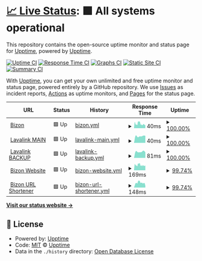 # [📈 Live Status](https://upptime.github.io/upptime): <!--live status--> **🟩 All systems operational**

This repository contains the open-source uptime monitor and status page for [Upptime](https://upptime.js.org), powered by [Upptime](https://github.com/upptime/upptime).

[![Uptime CI](https://github.com/Bizon-Dev/Bizon-status/workflows/Uptime%20CI/badge.svg)](https://github.com/Bizon-Dev/Bizon-status/actions?query=workflow%3A%22Uptime+CI%22)
[![Response Time CI](https://github.com/Bizon-Dev/Bizon-status/workflows/Response%20Time%20CI/badge.svg)](https://github.com/Bizon-Dev/Bizon-status/actions?query=workflow%3A%22Response+Time+CI%22)
[![Graphs CI](https://github.com/Bizon-Dev/Bizon-status/workflows/Graphs%20CI/badge.svg)](https://github.com/Bizon-Dev/Bizon-status/actions?query=workflow%3A%22Graphs+CI%22)
[![Static Site CI](https://github.com/Bizon-Dev/Bizon-status/workflows/Static%20Site%20CI/badge.svg)](https://github.com/Bizon-Dev/Bizon-status/actions?query=workflow%3A%22Static+Site+CI%22)
[![Summary CI](https://github.com/Bizon-Dev/Bizon-status/workflows/Summary%20CI/badge.svg)](https://github.com/Bizon-Dev/Bizon-status/actions?query=workflow%3A%22Summary+CI%22)

With [Upptime](https://upptime.js.org), you can get your own unlimited and free uptime monitor and status page, powered entirely by a GitHub repository. We use [Issues](https://github.com/upptime/upptime/issues) as incident reports, [Actions](https://github.com/Bizon-Dev/Bizon-status/actions) as uptime monitors, and [Pages](https://upptime.github.io/upptime) for the status page.

<!--start: status pages-->
<!-- This summary is generated by Upptime (https://github.com/upptime/upptime) -->
<!-- Do not edit this manually, your changes will be overwritten -->
<!-- prettier-ignore -->
| URL | Status | History | Response Time | Uptime |
| --- | ------ | ------- | ------------- | ------ |
| <img alt="" src="https://favicons.githubusercontent.com/null" height="13"> [Bizon](144.126.130.19) | 🟩 Up | [bizon.yml](https://github.com/Bizon-Dev/Bizon-status/commits/HEAD/history/bizon.yml) | <details><summary><img alt="Response time graph" src="./graphs/bizon/response-time-week.png" height="20"> 40ms</summary><br><a href="https://status.bizonbot.eu.org/history/bizon"><img alt="Response time 40" src="https://img.shields.io/endpoint?url=https%3A%2F%2Fraw.githubusercontent.com%2FBizon-Dev%2FBizon-status%2FHEAD%2Fapi%2Fbizon%2Fresponse-time.json"></a><br><a href="https://status.bizonbot.eu.org/history/bizon"><img alt="24-hour response time 29" src="https://img.shields.io/endpoint?url=https%3A%2F%2Fraw.githubusercontent.com%2FBizon-Dev%2FBizon-status%2FHEAD%2Fapi%2Fbizon%2Fresponse-time-day.json"></a><br><a href="https://status.bizonbot.eu.org/history/bizon"><img alt="7-day response time 40" src="https://img.shields.io/endpoint?url=https%3A%2F%2Fraw.githubusercontent.com%2FBizon-Dev%2FBizon-status%2FHEAD%2Fapi%2Fbizon%2Fresponse-time-week.json"></a><br><a href="https://status.bizonbot.eu.org/history/bizon"><img alt="30-day response time 40" src="https://img.shields.io/endpoint?url=https%3A%2F%2Fraw.githubusercontent.com%2FBizon-Dev%2FBizon-status%2FHEAD%2Fapi%2Fbizon%2Fresponse-time-month.json"></a><br><a href="https://status.bizonbot.eu.org/history/bizon"><img alt="1-year response time 40" src="https://img.shields.io/endpoint?url=https%3A%2F%2Fraw.githubusercontent.com%2FBizon-Dev%2FBizon-status%2FHEAD%2Fapi%2Fbizon%2Fresponse-time-year.json"></a></details> | <details><summary><a href="https://status.bizonbot.eu.org/history/bizon">100.00%</a></summary><a href="https://status.bizonbot.eu.org/history/bizon"><img alt="All-time uptime 100.00%" src="https://img.shields.io/endpoint?url=https%3A%2F%2Fraw.githubusercontent.com%2FBizon-Dev%2FBizon-status%2FHEAD%2Fapi%2Fbizon%2Fuptime.json"></a><br><a href="https://status.bizonbot.eu.org/history/bizon"><img alt="24-hour uptime 100.00%" src="https://img.shields.io/endpoint?url=https%3A%2F%2Fraw.githubusercontent.com%2FBizon-Dev%2FBizon-status%2FHEAD%2Fapi%2Fbizon%2Fuptime-day.json"></a><br><a href="https://status.bizonbot.eu.org/history/bizon"><img alt="7-day uptime 100.00%" src="https://img.shields.io/endpoint?url=https%3A%2F%2Fraw.githubusercontent.com%2FBizon-Dev%2FBizon-status%2FHEAD%2Fapi%2Fbizon%2Fuptime-week.json"></a><br><a href="https://status.bizonbot.eu.org/history/bizon"><img alt="30-day uptime 100.00%" src="https://img.shields.io/endpoint?url=https%3A%2F%2Fraw.githubusercontent.com%2FBizon-Dev%2FBizon-status%2FHEAD%2Fapi%2Fbizon%2Fuptime-month.json"></a><br><a href="https://status.bizonbot.eu.org/history/bizon"><img alt="1-year uptime 100.00%" src="https://img.shields.io/endpoint?url=https%3A%2F%2Fraw.githubusercontent.com%2FBizon-Dev%2FBizon-status%2FHEAD%2Fapi%2Fbizon%2Fuptime-year.json"></a></details>
| <img alt="" src="https://favicons.githubusercontent.com/null" height="13"> [Lavalink MAIN](usfr2.forcehost.net) | 🟩 Up | [lavalink-main.yml](https://github.com/Bizon-Dev/Bizon-status/commits/HEAD/history/lavalink-main.yml) | <details><summary><img alt="Response time graph" src="./graphs/lavalink-main/response-time-week.png" height="20"> 40ms</summary><br><a href="https://status.bizonbot.eu.org/history/lavalink-main"><img alt="Response time 40" src="https://img.shields.io/endpoint?url=https%3A%2F%2Fraw.githubusercontent.com%2FBizon-Dev%2FBizon-status%2FHEAD%2Fapi%2Flavalink-main%2Fresponse-time.json"></a><br><a href="https://status.bizonbot.eu.org/history/lavalink-main"><img alt="24-hour response time 42" src="https://img.shields.io/endpoint?url=https%3A%2F%2Fraw.githubusercontent.com%2FBizon-Dev%2FBizon-status%2FHEAD%2Fapi%2Flavalink-main%2Fresponse-time-day.json"></a><br><a href="https://status.bizonbot.eu.org/history/lavalink-main"><img alt="7-day response time 40" src="https://img.shields.io/endpoint?url=https%3A%2F%2Fraw.githubusercontent.com%2FBizon-Dev%2FBizon-status%2FHEAD%2Fapi%2Flavalink-main%2Fresponse-time-week.json"></a><br><a href="https://status.bizonbot.eu.org/history/lavalink-main"><img alt="30-day response time 40" src="https://img.shields.io/endpoint?url=https%3A%2F%2Fraw.githubusercontent.com%2FBizon-Dev%2FBizon-status%2FHEAD%2Fapi%2Flavalink-main%2Fresponse-time-month.json"></a><br><a href="https://status.bizonbot.eu.org/history/lavalink-main"><img alt="1-year response time 40" src="https://img.shields.io/endpoint?url=https%3A%2F%2Fraw.githubusercontent.com%2FBizon-Dev%2FBizon-status%2FHEAD%2Fapi%2Flavalink-main%2Fresponse-time-year.json"></a></details> | <details><summary><a href="https://status.bizonbot.eu.org/history/lavalink-main">100.00%</a></summary><a href="https://status.bizonbot.eu.org/history/lavalink-main"><img alt="All-time uptime 100.00%" src="https://img.shields.io/endpoint?url=https%3A%2F%2Fraw.githubusercontent.com%2FBizon-Dev%2FBizon-status%2FHEAD%2Fapi%2Flavalink-main%2Fuptime.json"></a><br><a href="https://status.bizonbot.eu.org/history/lavalink-main"><img alt="24-hour uptime 100.00%" src="https://img.shields.io/endpoint?url=https%3A%2F%2Fraw.githubusercontent.com%2FBizon-Dev%2FBizon-status%2FHEAD%2Fapi%2Flavalink-main%2Fuptime-day.json"></a><br><a href="https://status.bizonbot.eu.org/history/lavalink-main"><img alt="7-day uptime 100.00%" src="https://img.shields.io/endpoint?url=https%3A%2F%2Fraw.githubusercontent.com%2FBizon-Dev%2FBizon-status%2FHEAD%2Fapi%2Flavalink-main%2Fuptime-week.json"></a><br><a href="https://status.bizonbot.eu.org/history/lavalink-main"><img alt="30-day uptime 100.00%" src="https://img.shields.io/endpoint?url=https%3A%2F%2Fraw.githubusercontent.com%2FBizon-Dev%2FBizon-status%2FHEAD%2Fapi%2Flavalink-main%2Fuptime-month.json"></a><br><a href="https://status.bizonbot.eu.org/history/lavalink-main"><img alt="1-year uptime 100.00%" src="https://img.shields.io/endpoint?url=https%3A%2F%2Fraw.githubusercontent.com%2FBizon-Dev%2FBizon-status%2FHEAD%2Fapi%2Flavalink-main%2Fuptime-year.json"></a></details>
| <img alt="" src="https://favicons.githubusercontent.com/null" height="13"> [Lavalink BACKUP](us1.coralcloud.co.uk) | 🟩 Up | [lavalink-backup.yml](https://github.com/Bizon-Dev/Bizon-status/commits/HEAD/history/lavalink-backup.yml) | <details><summary><img alt="Response time graph" src="./graphs/lavalink-backup/response-time-week.png" height="20"> 81ms</summary><br><a href="https://status.bizonbot.eu.org/history/lavalink-backup"><img alt="Response time 81" src="https://img.shields.io/endpoint?url=https%3A%2F%2Fraw.githubusercontent.com%2FBizon-Dev%2FBizon-status%2FHEAD%2Fapi%2Flavalink-backup%2Fresponse-time.json"></a><br><a href="https://status.bizonbot.eu.org/history/lavalink-backup"><img alt="24-hour response time 74" src="https://img.shields.io/endpoint?url=https%3A%2F%2Fraw.githubusercontent.com%2FBizon-Dev%2FBizon-status%2FHEAD%2Fapi%2Flavalink-backup%2Fresponse-time-day.json"></a><br><a href="https://status.bizonbot.eu.org/history/lavalink-backup"><img alt="7-day response time 81" src="https://img.shields.io/endpoint?url=https%3A%2F%2Fraw.githubusercontent.com%2FBizon-Dev%2FBizon-status%2FHEAD%2Fapi%2Flavalink-backup%2Fresponse-time-week.json"></a><br><a href="https://status.bizonbot.eu.org/history/lavalink-backup"><img alt="30-day response time 81" src="https://img.shields.io/endpoint?url=https%3A%2F%2Fraw.githubusercontent.com%2FBizon-Dev%2FBizon-status%2FHEAD%2Fapi%2Flavalink-backup%2Fresponse-time-month.json"></a><br><a href="https://status.bizonbot.eu.org/history/lavalink-backup"><img alt="1-year response time 81" src="https://img.shields.io/endpoint?url=https%3A%2F%2Fraw.githubusercontent.com%2FBizon-Dev%2FBizon-status%2FHEAD%2Fapi%2Flavalink-backup%2Fresponse-time-year.json"></a></details> | <details><summary><a href="https://status.bizonbot.eu.org/history/lavalink-backup">100.00%</a></summary><a href="https://status.bizonbot.eu.org/history/lavalink-backup"><img alt="All-time uptime 100.00%" src="https://img.shields.io/endpoint?url=https%3A%2F%2Fraw.githubusercontent.com%2FBizon-Dev%2FBizon-status%2FHEAD%2Fapi%2Flavalink-backup%2Fuptime.json"></a><br><a href="https://status.bizonbot.eu.org/history/lavalink-backup"><img alt="24-hour uptime 100.00%" src="https://img.shields.io/endpoint?url=https%3A%2F%2Fraw.githubusercontent.com%2FBizon-Dev%2FBizon-status%2FHEAD%2Fapi%2Flavalink-backup%2Fuptime-day.json"></a><br><a href="https://status.bizonbot.eu.org/history/lavalink-backup"><img alt="7-day uptime 100.00%" src="https://img.shields.io/endpoint?url=https%3A%2F%2Fraw.githubusercontent.com%2FBizon-Dev%2FBizon-status%2FHEAD%2Fapi%2Flavalink-backup%2Fuptime-week.json"></a><br><a href="https://status.bizonbot.eu.org/history/lavalink-backup"><img alt="30-day uptime 100.00%" src="https://img.shields.io/endpoint?url=https%3A%2F%2Fraw.githubusercontent.com%2FBizon-Dev%2FBizon-status%2FHEAD%2Fapi%2Flavalink-backup%2Fuptime-month.json"></a><br><a href="https://status.bizonbot.eu.org/history/lavalink-backup"><img alt="1-year uptime 100.00%" src="https://img.shields.io/endpoint?url=https%3A%2F%2Fraw.githubusercontent.com%2FBizon-Dev%2FBizon-status%2FHEAD%2Fapi%2Flavalink-backup%2Fuptime-year.json"></a></details>
| <img alt="" src="https://favicons.githubusercontent.com/bizonbot.eu.org" height="13"> [Bizon Website](https://bizonbot.eu.org) | 🟩 Up | [bizon-website.yml](https://github.com/Bizon-Dev/Bizon-status/commits/HEAD/history/bizon-website.yml) | <details><summary><img alt="Response time graph" src="./graphs/bizon-website/response-time-week.png" height="20"> 169ms</summary><br><a href="https://status.bizonbot.eu.org/history/bizon-website"><img alt="Response time 169" src="https://img.shields.io/endpoint?url=https%3A%2F%2Fraw.githubusercontent.com%2FBizon-Dev%2FBizon-status%2FHEAD%2Fapi%2Fbizon-website%2Fresponse-time.json"></a><br><a href="https://status.bizonbot.eu.org/history/bizon-website"><img alt="24-hour response time 152" src="https://img.shields.io/endpoint?url=https%3A%2F%2Fraw.githubusercontent.com%2FBizon-Dev%2FBizon-status%2FHEAD%2Fapi%2Fbizon-website%2Fresponse-time-day.json"></a><br><a href="https://status.bizonbot.eu.org/history/bizon-website"><img alt="7-day response time 169" src="https://img.shields.io/endpoint?url=https%3A%2F%2Fraw.githubusercontent.com%2FBizon-Dev%2FBizon-status%2FHEAD%2Fapi%2Fbizon-website%2Fresponse-time-week.json"></a><br><a href="https://status.bizonbot.eu.org/history/bizon-website"><img alt="30-day response time 169" src="https://img.shields.io/endpoint?url=https%3A%2F%2Fraw.githubusercontent.com%2FBizon-Dev%2FBizon-status%2FHEAD%2Fapi%2Fbizon-website%2Fresponse-time-month.json"></a><br><a href="https://status.bizonbot.eu.org/history/bizon-website"><img alt="1-year response time 169" src="https://img.shields.io/endpoint?url=https%3A%2F%2Fraw.githubusercontent.com%2FBizon-Dev%2FBizon-status%2FHEAD%2Fapi%2Fbizon-website%2Fresponse-time-year.json"></a></details> | <details><summary><a href="https://status.bizonbot.eu.org/history/bizon-website">99.74%</a></summary><a href="https://status.bizonbot.eu.org/history/bizon-website"><img alt="All-time uptime 99.74%" src="https://img.shields.io/endpoint?url=https%3A%2F%2Fraw.githubusercontent.com%2FBizon-Dev%2FBizon-status%2FHEAD%2Fapi%2Fbizon-website%2Fuptime.json"></a><br><a href="https://status.bizonbot.eu.org/history/bizon-website"><img alt="24-hour uptime 100.00%" src="https://img.shields.io/endpoint?url=https%3A%2F%2Fraw.githubusercontent.com%2FBizon-Dev%2FBizon-status%2FHEAD%2Fapi%2Fbizon-website%2Fuptime-day.json"></a><br><a href="https://status.bizonbot.eu.org/history/bizon-website"><img alt="7-day uptime 99.74%" src="https://img.shields.io/endpoint?url=https%3A%2F%2Fraw.githubusercontent.com%2FBizon-Dev%2FBizon-status%2FHEAD%2Fapi%2Fbizon-website%2Fuptime-week.json"></a><br><a href="https://status.bizonbot.eu.org/history/bizon-website"><img alt="30-day uptime 99.74%" src="https://img.shields.io/endpoint?url=https%3A%2F%2Fraw.githubusercontent.com%2FBizon-Dev%2FBizon-status%2FHEAD%2Fapi%2Fbizon-website%2Fuptime-month.json"></a><br><a href="https://status.bizonbot.eu.org/history/bizon-website"><img alt="1-year uptime 99.74%" src="https://img.shields.io/endpoint?url=https%3A%2F%2Fraw.githubusercontent.com%2FBizon-Dev%2FBizon-status%2FHEAD%2Fapi%2Fbizon-website%2Fuptime-year.json"></a></details>
| <img alt="" src="https://favicons.githubusercontent.com/url.bizonbot.eu.org" height="13"> [Bizon URL Shortener](https://url.bizonbot.eu.org) | 🟩 Up | [bizon-url-shortener.yml](https://github.com/Bizon-Dev/Bizon-status/commits/HEAD/history/bizon-url-shortener.yml) | <details><summary><img alt="Response time graph" src="./graphs/bizon-url-shortener/response-time-week.png" height="20"> 148ms</summary><br><a href="https://status.bizonbot.eu.org/history/bizon-url-shortener"><img alt="Response time 148" src="https://img.shields.io/endpoint?url=https%3A%2F%2Fraw.githubusercontent.com%2FBizon-Dev%2FBizon-status%2FHEAD%2Fapi%2Fbizon-url-shortener%2Fresponse-time.json"></a><br><a href="https://status.bizonbot.eu.org/history/bizon-url-shortener"><img alt="24-hour response time 48" src="https://img.shields.io/endpoint?url=https%3A%2F%2Fraw.githubusercontent.com%2FBizon-Dev%2FBizon-status%2FHEAD%2Fapi%2Fbizon-url-shortener%2Fresponse-time-day.json"></a><br><a href="https://status.bizonbot.eu.org/history/bizon-url-shortener"><img alt="7-day response time 148" src="https://img.shields.io/endpoint?url=https%3A%2F%2Fraw.githubusercontent.com%2FBizon-Dev%2FBizon-status%2FHEAD%2Fapi%2Fbizon-url-shortener%2Fresponse-time-week.json"></a><br><a href="https://status.bizonbot.eu.org/history/bizon-url-shortener"><img alt="30-day response time 148" src="https://img.shields.io/endpoint?url=https%3A%2F%2Fraw.githubusercontent.com%2FBizon-Dev%2FBizon-status%2FHEAD%2Fapi%2Fbizon-url-shortener%2Fresponse-time-month.json"></a><br><a href="https://status.bizonbot.eu.org/history/bizon-url-shortener"><img alt="1-year response time 148" src="https://img.shields.io/endpoint?url=https%3A%2F%2Fraw.githubusercontent.com%2FBizon-Dev%2FBizon-status%2FHEAD%2Fapi%2Fbizon-url-shortener%2Fresponse-time-year.json"></a></details> | <details><summary><a href="https://status.bizonbot.eu.org/history/bizon-url-shortener">99.74%</a></summary><a href="https://status.bizonbot.eu.org/history/bizon-url-shortener"><img alt="All-time uptime 99.74%" src="https://img.shields.io/endpoint?url=https%3A%2F%2Fraw.githubusercontent.com%2FBizon-Dev%2FBizon-status%2FHEAD%2Fapi%2Fbizon-url-shortener%2Fuptime.json"></a><br><a href="https://status.bizonbot.eu.org/history/bizon-url-shortener"><img alt="24-hour uptime 100.00%" src="https://img.shields.io/endpoint?url=https%3A%2F%2Fraw.githubusercontent.com%2FBizon-Dev%2FBizon-status%2FHEAD%2Fapi%2Fbizon-url-shortener%2Fuptime-day.json"></a><br><a href="https://status.bizonbot.eu.org/history/bizon-url-shortener"><img alt="7-day uptime 99.74%" src="https://img.shields.io/endpoint?url=https%3A%2F%2Fraw.githubusercontent.com%2FBizon-Dev%2FBizon-status%2FHEAD%2Fapi%2Fbizon-url-shortener%2Fuptime-week.json"></a><br><a href="https://status.bizonbot.eu.org/history/bizon-url-shortener"><img alt="30-day uptime 99.74%" src="https://img.shields.io/endpoint?url=https%3A%2F%2Fraw.githubusercontent.com%2FBizon-Dev%2FBizon-status%2FHEAD%2Fapi%2Fbizon-url-shortener%2Fuptime-month.json"></a><br><a href="https://status.bizonbot.eu.org/history/bizon-url-shortener"><img alt="1-year uptime 99.74%" src="https://img.shields.io/endpoint?url=https%3A%2F%2Fraw.githubusercontent.com%2FBizon-Dev%2FBizon-status%2FHEAD%2Fapi%2Fbizon-url-shortener%2Fuptime-year.json"></a></details>

<!--end: status pages-->

[**Visit our status website →**](https://upptime.github.io/upptime)

## 📄 License

- Powered by: [Upptime](https://github.com/upptime/upptime)
- Code: [MIT](./LICENSE) © [Upptime](https://upptime.js.org)
- Data in the `./history` directory: [Open Database License](https://opendatacommons.org/licenses/odbl/1-0/)
